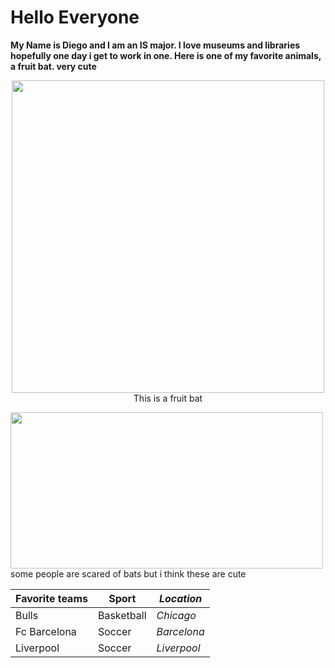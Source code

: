<H1> Hello Everyone </H1>

<p alignt="center">
  <b>My Name is Diego and I am an IS major.  I love museums and libraries hopefully one day i get to work in one.  Here is one of my favorite animals, a fruit bat.  very cute</b>
</p>
<p align="center">
  <img width ="500" height="500" src="https://i.redd.it/nh85mwdh71l81.jpg"><BR>
  This is a fruit bat
</p>

<p align="left">
  <img width ="500" height="250" src="https://c.tenor.com/PLZchiBToxMAAAAd/tenor.gif"><BR>
    some people are scared of bats but i think these are cute
</p>

| **Favorite teams** | **Sport**  | **_Location_** | 
|--------------------|------------|----------------|
| Bulls              | Basketball | _Chicago_      |
| Fc Barcelona       | Soccer     | _Barcelona_    |
| Liverpool          | Soccer     | _Liverpool_    |
